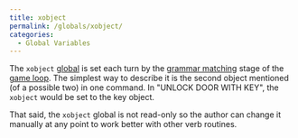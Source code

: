 ```yaml
---
title: xobject
permalink: /globals/xobject/
categories: 
  - Global Variables
---
```


The `xobject` [global](/basics/global/) is set each turn by the
[grammar matching](/definitions/grammar-matching/) stage of the 
[game loop](/loops/game-loop/). The simplest way to describe it is the
second object mentioned (of a possible two) in one command. In "UNLOCK
DOOR WITH KEY", the `xobject` would be set to the key object.

That said, the `xobject` global is not read-only so the author can
change it manually at any point to work better with other verb routines.
